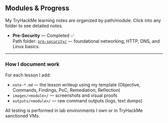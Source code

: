 ## Modules & Progress

My TryHackMe learning notes are organized by path/module. Click into any folder to see detailed notes.

- **Pre-Security** — Completed ✅  
  Path folder: [`pre-security/`](pre-security/) — foundational networking, HTTP, DNS, and Linux basics.



---

### How I document work
For each lesson I add:
- `note-*.md` — the lesson writeup using my template (Objective, Commands, Findings, PoC, Remediation, Reflection)
- `images/<module>/` — screenshots and visual proofs
- `outputs/<module>/` — raw command outputs (logs, text dumps)

All testing is performed in lab environments I own or in TryHackMe sanctioned VMs.

